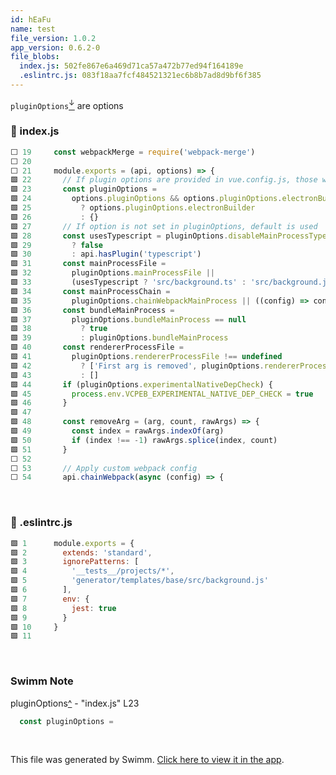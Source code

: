```yaml
---
id: hEaFu
name: test
file_version: 1.0.2
app_version: 0.6.2-0
file_blobs:
  index.js: 502fe867e6a469d71ca57a472b77ed94f164189e
  .eslintrc.js: 083f18aa7fcf484521321ec6b8b7ad8d9bf6f385
---
```


`pluginOptions`[<sup id="ZYHI1P">↓</sup>](#f-ZYHI1P) are options
<!-- NOTE-swimm-snippet: the lines below link your snippet to Swimm -->
### 📄 index.js
```javascript
⬜ 19     const webpackMerge = require('webpack-merge')
⬜ 20     
⬜ 21     module.exports = (api, options) => {
🟩 22       // If plugin options are provided in vue.config.js, those will be used. Otherwise it is empty object
🟩 23       const pluginOptions =
🟩 24         options.pluginOptions && options.pluginOptions.electronBuilder
🟩 25           ? options.pluginOptions.electronBuilder
🟩 26           : {}
🟩 27       // If option is not set in pluginOptions, default is used
🟩 28       const usesTypescript = pluginOptions.disableMainProcessTypescript
🟩 29         ? false
🟩 30         : api.hasPlugin('typescript')
🟩 31       const mainProcessFile =
🟩 32         pluginOptions.mainProcessFile ||
🟩 33         (usesTypescript ? 'src/background.ts' : 'src/background.js')
🟩 34       const mainProcessChain =
🟩 35         pluginOptions.chainWebpackMainProcess || ((config) => config)
🟩 36       const bundleMainProcess =
🟩 37         pluginOptions.bundleMainProcess == null
🟩 38           ? true
🟩 39           : pluginOptions.bundleMainProcess
🟩 40       const rendererProcessFile =
🟩 41         pluginOptions.rendererProcessFile !== undefined
🟩 42           ? ['First arg is removed', pluginOptions.rendererProcessFile]
🟩 43           : []
🟩 44       if (pluginOptions.experimentalNativeDepCheck) {
🟩 45         process.env.VCPEB_EXPERIMENTAL_NATIVE_DEP_CHECK = true
🟩 46       }
🟩 47     
🟩 48       const removeArg = (arg, count, rawArgs) => {
🟩 49         const index = rawArgs.indexOf(arg)
🟩 50         if (index !== -1) rawArgs.splice(index, count)
🟩 51       }
⬜ 52     
⬜ 53       // Apply custom webpack config
⬜ 54       api.chainWebpack(async (config) => {
```

<br/>

<!-- NOTE-swimm-snippet: the lines below link your snippet to Swimm -->
### 📄 .eslintrc.js
```javascript
🟩 1      module.exports = {
🟩 2        extends: 'standard',
🟩 3        ignorePatterns: [
🟩 4          '__tests__/projects/*',
🟩 5          'generator/templates/base/src/background.js'
🟩 6        ],
🟩 7        env: {
🟩 8          jest: true
🟩 9        }
🟩 10     }
🟩 11     
```

<br/>

<!-- THIS IS AN AUTOGENERATED SECTION. DO NOT EDIT THIS SECTION DIRECTLY -->
### Swimm Note

<span id="f-ZYHI1P">pluginOptions</span>[^](#ZYHI1P) - "index.js" L23
```javascript
  const pluginOptions =
```

<br/>

This file was generated by Swimm. [Click here to view it in the app](http://localhost:5000/#/repos/Z2l0aHViJTNBJTNBdnVlLWNsaS1wbHVnaW4tZWxlY3Ryb24tYnVpbGRlciUzQSUzQWVkZW5oZXJtZWxpbg==/docs/hEaFu).